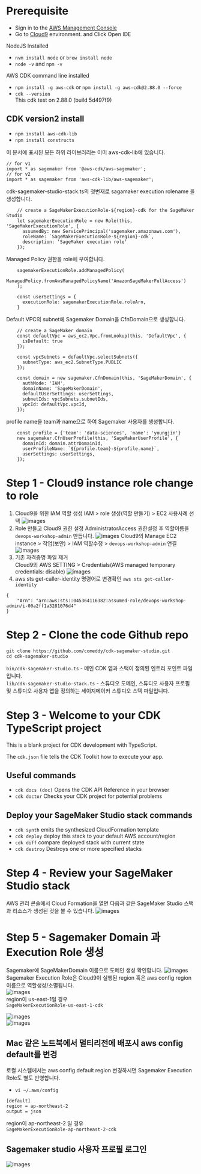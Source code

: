 # Prerequisite

* Sign in to the [AWS Management Console](https://console.aws.amazon.com/)
* Go to [Cloud9](https://console.aws.amazon.com/cloud9/) environment. and Click Open IDE

NodeJS Installed
* `nvm install node` or `brew install node`
* `node -v` and `npm -v`

AWS CDK command line installed
* `npm install -g aws-cdk` or `npm install -g aws-cdk@2.88.0 --force`
* `cdk --version`<br>
  This cdk test on 2.88.0 (build 5d497f9)

## CDK version2 install
* `npm install aws-cdk-lib`
* `npm install constructs`
  
이 문서에 표시된 모든 하위 라이브러리는 이미 aws-cdk-lib에 있습니다.
```
// for v1
import * as sagemaker from '@aws-cdk/aws-sagemaker';
// for v2
import * as sagemaker from 'aws-cdk-lib/aws-sagemaker';
```

cdk-sagemaker-studio-stack.ts의 첫번재로 sagamaker execution rolename 을 생성합니다. 
```
    // create a SageMakerExecutionRole-${region}-cdk for the SageMaker Studio
    let sagemakerExecutionRole = new Role(this, 'SageMakerExecutionRole', {
      assumedBy: new ServicePrincipal('sagemaker.amazonaws.com'),
      roleName: `SageMakerExecutionRole-${region}-cdk`,
      description: 'SageMaker execution role'
    });
```

Managed Policy 권한을 role에 부여합니다.
```
    sagemakerExecutionRole.addManagedPolicy(
      ManagedPolicy.fromAwsManagedPolicyName('AmazonSageMakerFullAccess')
    );

    const userSettings = {
      executionRole: sagemakerExecutionRole.roleArn,
    }
```

Default VPC의 subnet에 Sagemaker Domain을 CfnDomain으로 생성합니다.
```
    // create a SageMaker domain
    const defaultVpc = aws_ec2.Vpc.fromLookup(this, 'DefaultVpc', {
      isDefault: true
    });

    const vpcSubnets = defaultVpc.selectSubnets({
      subnetType: aws_ec2.SubnetType.PUBLIC
    });

    const domain = new sagemaker.CfnDomain(this, 'SageMakerDomain', {
      authMode: 'IAM',
      domainName: 'SageMakerDomain',
      defaultUserSettings: userSettings,
      subnetIds: vpcSubnets.subnetIds,
      vpcId: defaultVpc.vpcId,
    });
```

profile name을 team과 name으로 하여 Sagemaker 사용자를 생성합니다.
```
    const profile = {'team': 'data-sciences', 'name': 'youngjin'}
    new sagemaker.CfnUserProfile(this, 'SageMakerUserProfile', {
      domainId: domain.attrDomainId,
      userProfileName: `${profile.team}-${profile.name}`,
      userSettings: userSettings,
    });
```

# Step 1 - Cloud9 instance role change to role
1. Cloud9을 위한 IAM 역할 생성
   IAM > role 생성(역할 만들기) > EC2 사용사례 선택
   ![images](images/ec2-role.png)    
2. Role 만들고 Cloud9 권한 설정
   AdministratorAccess 권한설정 후 역할이름을 `devops-workshop-admin` 만듭니다.
   ![images](images/devops-workshop-admin-role.png)
   Cloud9의 Manage EC2 instance > 작업(보안) > IAM 역할수정 > `devops-workshop-admin` 연결
   ![images](images/instance-role-change.png)
3. 기존 자격증명 파일 제거  
   Cloud9의 AWS SETTING > Credentials(AWS managed temporary credentials: disable)
   ![images](images/diable-temporary.png)
4. aws sts get-caller-identity 명령어로 변경확인
  `aws sts get-caller-identity` 
```
{
    "Arn": "arn:aws:sts::045364116382:assumed-role/devops-workshop-admin/i-00a2ff1a3281076d4"
}
```
# Step 2 - Clone the code Github repo
`git clone https://github.com/comeddy/cdk-sagemaker-studio.git`<br>
`cd cdk-sagemaker-studio`

`bin/cdk-sagemaker-studio.ts` - 메인 CDK 앱과 스택이 정의된 엔트리 포인트 파일입니다.<br>
`lib/cdk-sagemaker-studio-stack.ts` -  스튜디오 도메인, 스튜디오 사용자 프로필 및 스튜디오 사용자 앱을 정의하는 세이지메이커 스튜디오 스택 파일입니다.
# Step 3 - Welcome to your CDK TypeScript project

This is a blank project for CDK development with TypeScript.

The `cdk.json` file tells the CDK Toolkit how to execute your app.

## Useful commands
* `cdk docs (doc)`  Opens the CDK API Reference in your browser
* `cdk doctor`      Checks your CDK project for potential problems

## Deploy your SageMaker Studio stack commands
* `cdk synth`       emits the synthesized CloudFormation template
* `cdk deploy`      deploy this stack to your default AWS account/region
* `cdk diff`        compare deployed stack with current state
* `cdk destroy`     Destroys one or more specified stacks

# Step 4 - Review your SageMaker Studio stack
AWS 관리 콘솔에서 Cloud Formation을 열면 다음과 같은 SageMaker Studio 스택과 리소스가 생성된 것을 볼 수 있습니다.
![images](images/cloudformation.png)

# Step 5 - Sagemaker Domain 과 Execution Role 생성
Sagemaker에 SageMakerDomain 이름으로 도메인 생성 확인합니다.
![images](images/sagemaker.png)<br>
Sagemaker Execution Role은 Cloud9이 실행된 region 혹은 aws config region 이름으로 역할생성/소멸됩니다.<br>
![images](images/domain-sagamaker.png)<br>
region이 us-east-1일 경우<br>
```SageMakerExecutionRole-us-east-1-cdk```

![images](images/sagemaker-profile.png)<br>
![images](images/sagemaker-studio-0.png)
## Mac 같은 노트북에서 멀티리전에 배포시 aws config default를 변경
로컬 시스템에서는 aws config default region 변경하시면 Sagemaker Execution Role도 별도 반영합니다.<br>
* `vi ~/.aws/config`

```
[default]
region = ap-northeast-2
output = json
```
region이 ap-northeast-2 일 경우<br>
```SageMakerExecutionRole-ap-northeast-2-cdk```

## Sagemaker studio 사용자 프로필 로그인
![images](images/sagemaker-studio.png)